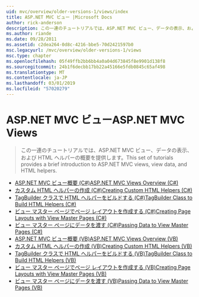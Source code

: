 ```yaml
---
uid: mvc/overview/older-versions-1/views/index
title: ASP.NET MVC ビュー |Microsoft Docs
author: rick-anderson
description: この一連のチュートリアルでは、ASP.NET MVC ビュー、データの表示、および HTML ヘルパーの概要を提供します。
ms.author: riande
ms.date: 09/28/2011
ms.assetid: c2dea264-0d8c-4216-bbe5-70d2421597b0
msc.legacyurl: /mvc/overview/older-versions-1/views
msc.type: chapter
ms.openlocfilehash: 05f49ffb2bb6bb4a0a04d673845f8e9901d138f8
ms.sourcegitcommit: 24b1f6decbb17bb22a45166e5fdb0845c65af498
ms.translationtype: MT
ms.contentlocale: ja-JP
ms.lasthandoff: 03/01/2019
ms.locfileid: "57020279"
---
```

<a name="aspnet-mvc-views"></a><span data-ttu-id="0ddbd-103">ASP.NET MVC ビュー</span><span class="sxs-lookup"><span data-stu-id="0ddbd-103">ASP.NET MVC Views</span></span>
====================
> <span data-ttu-id="0ddbd-104">この一連のチュートリアルでは、ASP.NET MVC ビュー、データの表示、および HTML ヘルパーの概要を提供します。</span><span class="sxs-lookup"><span data-stu-id="0ddbd-104">This set of tutorials provides a brief introduction to ASP.NET MVC views, view data, and HTML helpers.</span></span>


- [<span data-ttu-id="0ddbd-105">ASP.NET MVC ビュー概要 (C#)</span><span class="sxs-lookup"><span data-stu-id="0ddbd-105">ASP.NET MVC Views Overview (C#)</span></span>](asp-net-mvc-views-overview-cs.md)
- [<span data-ttu-id="0ddbd-106">カスタム HTML ヘルパーの作成 (C#)</span><span class="sxs-lookup"><span data-stu-id="0ddbd-106">Creating Custom HTML Helpers (C#)</span></span>](creating-custom-html-helpers-cs.md)
- [<span data-ttu-id="0ddbd-107">TagBuilder クラスで HTML ヘルパーをビルドする (C#)</span><span class="sxs-lookup"><span data-stu-id="0ddbd-107">TagBuilder Class to Build HTML Helpers (C#)</span></span>](using-the-tagbuilder-class-to-build-html-helpers-cs.md)
- [<span data-ttu-id="0ddbd-108">ビュー マスター ページでページ レイアウトを作成する (C#)</span><span class="sxs-lookup"><span data-stu-id="0ddbd-108">Creating Page Layouts with View Master Pages (C#)</span></span>](creating-page-layouts-with-view-master-pages-cs.md)
- [<span data-ttu-id="0ddbd-109">ビュー マスター ページにデータを渡す (C#)</span><span class="sxs-lookup"><span data-stu-id="0ddbd-109">Passing Data to View Master Pages (C#)</span></span>](passing-data-to-view-master-pages-cs.md)
- [<span data-ttu-id="0ddbd-110">ASP.NET MVC ビュー概要 (VB)</span><span class="sxs-lookup"><span data-stu-id="0ddbd-110">ASP.NET MVC Views Overview (VB)</span></span>](asp-net-mvc-views-overview-vb.md)
- [<span data-ttu-id="0ddbd-111">カスタム HTML ヘルパーの作成 (VB)</span><span class="sxs-lookup"><span data-stu-id="0ddbd-111">Creating Custom HTML Helpers (VB)</span></span>](creating-custom-html-helpers-vb.md)
- [<span data-ttu-id="0ddbd-112">TagBuilder クラスで HTML ヘルパーをビルドする (VB)</span><span class="sxs-lookup"><span data-stu-id="0ddbd-112">TagBuilder Class to Build HTML Helpers (VB)</span></span>](using-the-tagbuilder-class-to-build-html-helpers-vb.md)
- [<span data-ttu-id="0ddbd-113">ビュー マスター ページでページ レイアウトを作成する (VB)</span><span class="sxs-lookup"><span data-stu-id="0ddbd-113">Creating Page Layouts with View Master Pages (VB)</span></span>](creating-page-layouts-with-view-master-pages-vb.md)
- [<span data-ttu-id="0ddbd-114">ビュー マスター ページにデータを渡す (VB)</span><span class="sxs-lookup"><span data-stu-id="0ddbd-114">Passing Data to View Master Pages (VB)</span></span>](passing-data-to-view-master-pages-vb.md)
